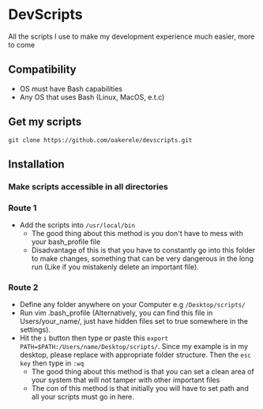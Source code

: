 # DevScripts
All the scripts I use to make my development experience much easier, more to come

## Compatibility
* OS must have Bash capabilities
* Any OS that uses Bash (Linux, MacOS, e.t.c)

## Get my scripts
`git clone https://github.com/oakerele/devscripts.git`

## Installation
### Make scripts accessible in all directories

### Route 1
* Add the scripts into `/usr/local/bin`
    * The good thing about this method is you don't have to mess with your bash_profile file
    * Disadvantage of this is that you have to constantly go into this folder to make changes, something that can be very dangerous in the long run (Like if you mistakenly delete an important file).

### Route 2
* Define any folder anywhere on your Computer e.g `/Desktop/scripts/`
* Run vim .bash_profile (Alternatively, you can find this file in Users/your_name/, just have hidden files set to true somewhere in the settings).
* Hit the `i` button then type or paste this `export PATH=$PATH:/Users/name/Desktop/scripts/`. Since my example is in my desktop, please replace with appropriate folder structure. Then the `esc key` then type in `:wq`
    * The good thing about this method is that you can set a clean area of your system that will not tamper with other important files
    * The con of this method is that initially you will have to set path and all your scripts must go in here.
